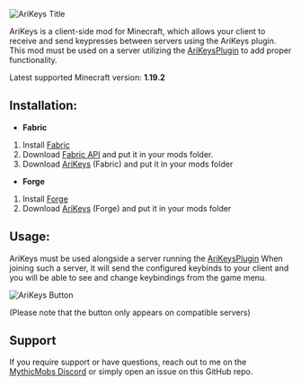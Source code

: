 ![AriKeys Title](https://i.imgur.com/OMtfz7Z.png)

AriKeys is a client-side mod for Minecraft, which allows your client to receive and send keypresses between servers using the AriKeys plugin.
This mod must be used on a server utilizing the [AriKeysPlugin](https://www.spigotmc.org/resources/arikeysplugin-custom-keybinds.105968/) to add proper functionality.

Latest supported Minecraft version: **1.19.2**

## Installation:
- **Fabric**
1. Install [Fabric](https://fabricmc.net/use/installer/)
2. Download [Fabric API](https://www.curseforge.com/minecraft/mc-mods/fabric-api) and put it in your mods folder.
3. Download [AriKeys](https://github.com/ASangarin/AriKeys/releases) (Fabric) and put it in your mods folder

- **Forge**
1. Install [Forge](https://files.minecraftforge.net/net/minecraftforge/forge/)
3. Download [AriKeys](https://github.com/ASangarin/AriKeys/releases) (Forge) and put it in your mods folder

## Usage:
AriKeys must be used alongside a server running the [AriKeysPlugin](https://www.spigotmc.org/resources/arikeysplugin-custom-keybinds.105968/)
When joining such a server, it will send the configured keybinds to your client and you will be able to see and change keybindings from the game menu.

![AriKeys Button](https://i.imgur.com/LAFh91m.png)

(Please note that the button only appears on compatible servers)

## Support
If you require support or have questions, reach out to me on the [MythicMobs Discord](https://discord.gg/K3tqXfT) or simply open an issue on this GitHub repo.
